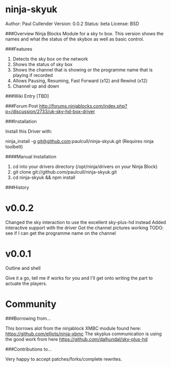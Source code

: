 ninja-skyuk
=========================

Author: Paul Cullender
Version: 0.0.2
Status: beta
License: BSD


###Overview
Ninja Blocks Module for a sky tv box. 
This version shows the names and what the status of the skybox as well as basic control.


###Features
1. Detects the sky box on the network
2. Shows the status of sky box
3. Shows the channel that is showing or the programme name that is playing if recorded
4. Allows Pausing, Resuming, Fast Forward (x12) and Rewind (x12)
5. Channel up and down


###Wiki Entry
[TBD]


###Forum Post
http://forums.ninjablocks.com/index.php?p=/discussion/2733/uk-sky-hd-box-driver


###Installation

Install this Driver with:

ninja_install -g git@github.com:paulcull/ninja-skyuk.git (Requires ninja toolbelt)

####Manual Installation

1. cd into your drivers directory (/opt/ninja/drivers on your Ninja Block)
2. git clone git://github.com/paulcull/ninja-skyuk.git
3. cd ninja-skyuk && npm install

###History

v0.0.2
======

Changed the sky interaction to use the excellent sky-plus-hd instead
Added interactive support with the driver
Got the channel pictures working
TODO: see if I can get the programme name on the channel


v0.0.1
======

Outline and shell

Give it a go, tell me if works for you and I'll get onto writing the part to actuate the players.


Community
=========

###Borrowing from...

This borrows alot from the ninjablock XMBC module found here: https://github.com/elliots/ninja-xbmc
The skyplus communication is using the good work from here https://github.com/dalhundal/sky-plus-hd


###Contributions to...

Very happy to accept patches/forks/complete rewrites. 

